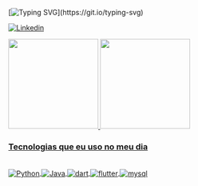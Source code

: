 [![Typing SVG](https://readme-typing-svg.demolab.com?font=Fira+Code&duration=2500&pause=1000&color=0CA3F7&width=435&lines=Ol%C3%A1%2C+eu+sou+o+Matheus+Ara%C3%BAjo.%F0%9F%98%89;Seja+bem+vindo+ao+meu+perfil!)](https://git.io/typing-svg)

[![Linkedin](https://img.shields.io/badge/LinkedIn-0077B5?style=for-the-badge&logo=linkedin&logoColor=white)](https://www.linkedin.com/in/matheus-araújo-b9418b1b8/)

<div>
  <a href="https://github.com/matheusaraujoc">
  <img height="180em" src="https://github-readme-stats.vercel.app/api?username=matheusaraujoc&show_icons=true&theme=dracula&locale=pt-br"/>
  <img height="180em" src="https://github-readme-stats.vercel.app/api/top-langs/?username=matheusaraujoc&layout=compact&theme=dracula&locale=pt-br"/>
</div>

### Tecnologias que eu uso no meu dia

<div style="display: inline_block"><br/>
    <img align="center" alt="Python" src="https://img.shields.io/badge/Python-3776AB?style=for-the-badge&logo=python&logoColor=white" />
    <img align="center" alt="Java" src="https://img.shields.io/badge/Java-ED8B00?style=for-the-badge&logo=openjdk&logoColor=white" />
    <img align="center" alt="dart" src="https://img.shields.io/badge/Dart-0175C2?style=for-the-badge&logo=dart&logoColor=white" />
    <img align="center" alt="flutter" src="https://img.shields.io/badge/Flutter-02569B?style=for-the-badge&logo=flutter&logoColor=white" />
    <img align="center" alt="mysql" src="https://img.shields.io/badge/MySQL-00000F?style=for-the-badge&logo=mysql&logoColor=white" />
</div>
